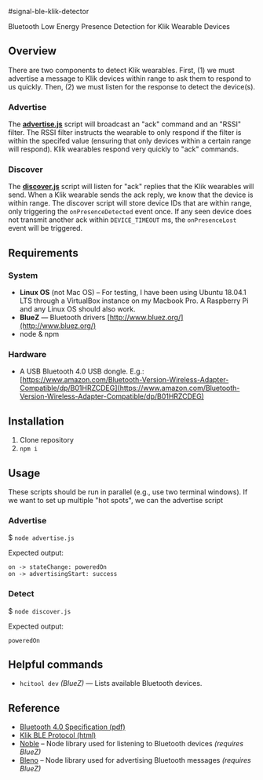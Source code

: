 #signal-ble-klik-detector

Bluetooth Low Energy Presence Detection for Klik Wearable Devices

## Overview
There are two components to detect Klik wearables. First, (1) we must advertise a message to Klik devices within range to ask them to respond to us quickly. Then, (2) we must listen for the response to detect the device(s).

### Advertise

The [__advertise.js__](advertise.js) script will broadcast an "ack" command and an "RSSI" filter. The RSSI filter instructs the wearable to only respond if the filter is within the specifed value (ensuring that only devices within a certain range will respond). Klik wearables respond very quickly to "ack" commands.

### Discover

The [__discover.js__](discover.js) script will listen for "ack" replies that the Klik wearables will send. When a Klik wearable sends the ack reply, we know that the device is within range. The discover script will store device IDs that are within range, only triggering the `onPresenceDetected` event once. If any seen device does not transmit another ack within `DEVICE_TIMEOUT` ms, the `onPresenceLost` event will be triggered.

## Requirements

### System
* __Linux OS__ (not Mac OS) – For testing, I have been using Ubuntu 18.04.1 LTS through a VirtualBox instance on my Macbook Pro. A Raspberry Pi and any Linux OS should also work.
* __BlueZ__ — Bluetooth drivers [http://www.bluez.org/](http://www.bluez.org/)
* node & npm


### Hardware
* A USB Bluetooth 4.0 USB dongle. E.g.: [https://www.amazon.com/Bluetooth-Version-Wireless-Adapter-Compatible/dp/B01HRZCDEG](https://www.amazon.com/Bluetooth-Version-Wireless-Adapter-Compatible/dp/B01HRZCDEG)



## Installation
1. Clone repository
1. `npm i`

## Usage

These scripts should be run in parallel (e.g., use two terminal windows). If we want to set up multiple "hot spots", we can the advertise script

### Advertise

$ `node advertise.js`

Expected output:

```
on -> stateChange: poweredOn
on -> advertisingStart: success
```

### Detect

$ `node discover.js`

Expected output:

```
poweredOn
```

## Helpful commands
* `hcitool dev` _(BlueZ)_ — Lists available Bluetooth devices.

## Reference

* [Bluetooth 4.0 Specification (pdf)](docs/Bluetooth_Core_V4.0.pdf)
* [Klik BLE Protocol (html)](docs/klikbleproto.html)
* [Noble](https://github.com/noble/noble) – Node library used for listening to Bluetooth devices _(requires BlueZ)_
* [Bleno](https://github.com/noble/bleno) – Node library used for advertising Bluetooth messages _(requires BlueZ)_
